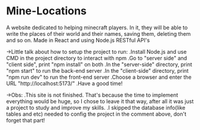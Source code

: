 # Mine-Locations
A website dedicated to helping minecraft players. In it, they will be able to write the places of their world and their names, saving them, deleting them and so on. Made in React and using Node.js RESTful API's 

->Little talk about how to setup the project to run:
.Install Node.js and use CMD in the project directory to interact with npm
.Go to "server side" and "client side", print "npm install" on both
.In the "server-side" directory, print "npm start" to run the back-end server
.In the "client-side" directory, print "npm run dev" to run the front-end server
.Choose a browser and enter the URL "http://localhost:5173/"
.Have a good time!

->Obs:
.This site is not finished. That's because the time to implement everything would be huge, so I chose to leave it that way, after all it was just a project to study and improve my skills.
.I skipped the database info(like tables and etc) needed to config the project in the comment above, don't forget that part!

